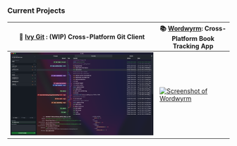 ### Current Projects

🍃 [Ivy Git](https://github.com/reiniiriarios/ivy-git) : (WIP) Cross-Platform Git Client | 📚 [Wordwyrm](https://github.com/reiniiriarios/wordwyrm): Cross-Platform Book Tracking App
---|---
[<img src="ivy-git.png" alt="Screenshot of Ivy Git" />](https://github.com/reiniiriarios/ivy-git) | [<img src="https://github.com/reiniiriarios/wordwyrm/raw/main/docs/screenshot-14-linux.png" alt="Screenshot of Wordwyrm" />](https://github.com/reiniiriarios/wordwyrm)
